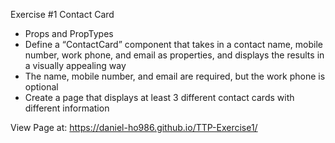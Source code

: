 Exercise #1
Contact Card

- Props and PropTypes
- Define a “ContactCard” component that takes in a contact name, mobile number, work phone, and email as properties, and displays the results in a visually appealing way
- The name, mobile number, and email are required, but the work phone is optional
- Create a page that displays at least 3 different contact cards with different information

View Page at: https://daniel-ho986.github.io/TTP-Exercise1/
